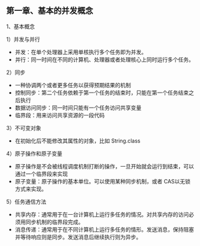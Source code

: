 

## 第一章、基本的并发概念

1、基本概念

1）并发与并行

* 并发：在单个处理器上采用单核执行多个任务即为并发。
* 并行：同一时间在不同的计算机、处理器或者处理核心上同时运行多个任务。

2）同步

* 一种协调两个或者更多任务以获得预期结果的机制
* 控制同步：第二个任务依赖于第一个任务的结束时，只能在第一个任务结束之后执行
* 数据访问同步：同一时间只能有一个任务访问共享变量
* 临界段：用来访问共享资源的一段代码

3）不可变对象

* 在初始化后不能修改其属性的对象，比如 String.class

4）原子操作和原子变量

* 原子操作是不会被线程调度机制打断的操作，一旦开始就会运行到结束，可以通过一个临界段来实现
* 原子变量：原子操作的基本单位。可以使用某种同步机制，或者 CAS以无锁方式来实现。

5）任务通信方法

* 共享内存：通常用于在一台计算机上运行多任务的情况。对共享内存的访问必须用同步机制的临界段完成。
* 消息传递：通常用于在不同计算机上运行多任务的情形。发送消息，保持阻塞并等待响应则是同步。发送消息后继续执行则为异步。






